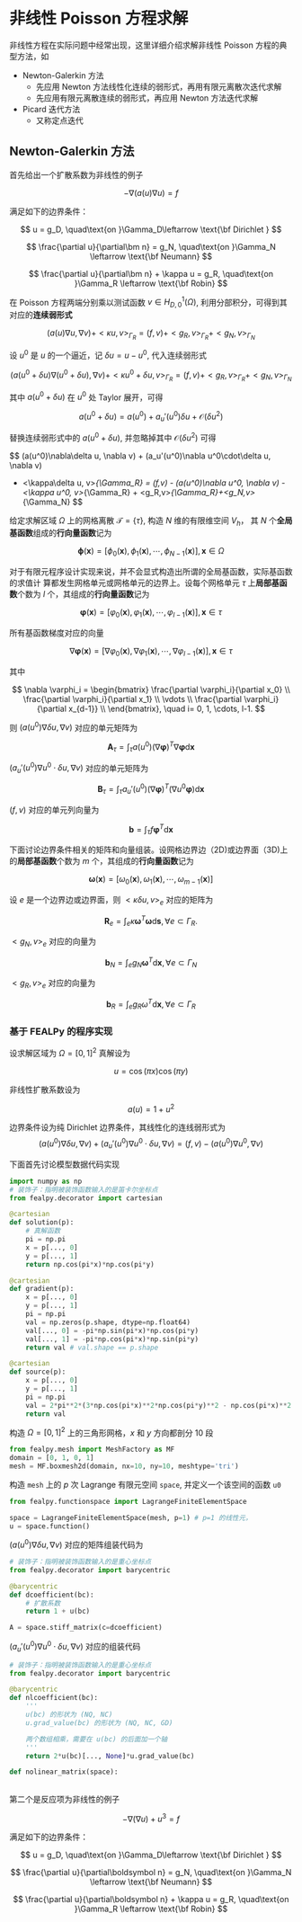 # 非线性 Poisson 方程求解

非线性方程在实际问题中经常出现，这里详细介绍求解非线性 Poisson
方程的典型方法，如

* Newton-Galerkin 方法
    - 先应用 Newton 方法线性化连续的弱形式，再用有限元离散次迭代求解
    - 先应用有限元离散连续的弱形式，再应用 Newton 方法迭代求解
* Picard 迭代方法
    - 又称定点迭代

## Newton-Galerkin 方法

首先给出一个扩散系数为非线性的例子

$$
-\nabla\left(a(u)\nabla u\right) = f
$$

满足如下的边界条件：

$$
u = g_D, \quad\text{on }\Gamma_D\leftarrow \text{\bf Dirichlet } 
$$

$$
\frac{\partial u}{\partial\bm n}  = g_N, \quad\text{on }\Gamma_N \leftarrow \text{\bf Neumann}
$$

$$
\frac{\partial u}{\partial\bm n} + \kappa u = g_R, \quad\text{on }\Gamma_R \leftarrow \text{\bf Robin}
$$

在 Poisson 方程两端分别乘以测试函数 $v \in H_{D,0}^1(\Omega)$, 利用分部积分，可得到其对应的**连续弱形式**

$$
(a(u)\nabla u,\nabla v)+<\kappa u,v>_{\Gamma_R} = (f,v)+<g_R,v>_{\Gamma_R}+<g_N,v>_{\Gamma_N}
$$

设 $u^0$ 是 $u$ 的一个逼近，记 $\delta u = u - u^0$, 代入连续弱形式

$$
(a(u^0+\delta u)\nabla (u^0+\delta u),\nabla v)+<\kappa u^0+\delta u, v>_{\Gamma_R} = (f,v)+<g_R,v>_{\Gamma_R}+<g_N,v>_{\Gamma_N}
$$

其中 $a(u^0+\delta u)$ 在 $u^0$ 处 Taylor 展开，可得

$$
a(u^0 + \delta u) = a(u^0) + a_u'(u^0)\delta u + \mathcal O(\delta u^2)
$$

替换连续弱形式中的 $a(u^0+\delta u)$, 并忽略掉其中 $\mathcal O(\delta u^2)$  可得

$$
(a(u^0)\nabla\delta u, \nabla v) + (a_u'(u^0)\nabla u^0\cdot\delta u, \nabla v) 
+ <\kappa\delta u, v>_{\Gamma_R}
=  (f,v) - (a(u^0)\nabla u^0, \nabla v) - <\kappa u^0, v>_{\Gamma_R} + <g_R,v>_{\Gamma_R}+<g_N,v>_{\Gamma_N}
$$

给定求解区域 $\Omega$ 上的网格离散 $\mathcal T = \{\tau\}$, 构造 $N$ 维的有限维空间 $V_h$，
其 $N$ 个**全局基函数**组成的**行向量函数**记为

$$
\bm\phi(\bm x) = \left[\phi_0(\bm x), \phi_1(\bm x), \cdots, \phi_{N-1}(\bm x)\right], \bm x \in \Omega 
$$

对于有限元程序设计实现来说，并不会显式构造出所谓的全局基函数，实际基函数的求值计
算都发生网格单元或网格单元的边界上。设每个网格单元 $\tau$ 上**局部基函数**个数为 
$l$ 个，其组成的**行向量函数**记为

$$
\bm\varphi(\bm x) = \left[\varphi_0(\bm x), \varphi_1(\bm x), \cdots, \varphi_{l-1}(\bm x)\right], \bm x \in \tau
$$

所有基函数梯度对应的向量

$$
\nabla \bm\varphi(\bm x) = \left[\nabla \varphi_0(\bm x), \nabla \varphi_1(\bm x), \cdots, \nabla \varphi_{l-1}(\bm x)\right], \bm x \in \tau
$$

其中 

$$
\nabla \varphi_i = \begin{bmatrix}
\frac{\partial \varphi_i}{\partial x_0} \\
\frac{\partial \varphi_i}{\partial x_1} \\
\vdots \\
\frac{\partial \varphi_i}{\partial x_{d-1}} \\
\end{bmatrix},
\quad i= 0, 1, \cdots, l-1.
$$


则 $(a(u^0)\nabla\delta u, \nabla v)$ 对应的单元矩阵为 

$$
\bm A_\tau = \int_\tau a(u^0)(\nabla \bm\varphi)^T\nabla\bm\varphi\mathrm d \bm x
$$

$(a_u'(u^0)\nabla u^0\cdot\delta u, \nabla v)$ 对应的单元矩阵为

$$
\bm B_\tau = \int_\tau a_u'(u^0)(\nabla\bm\varphi)^T\left(\nabla u^0\bm\varphi\right)\mathrm d \bm x
$$

$(f, v)$ 对应的单元列向量为

$$
\bm b = \int_\tau f\bm\varphi^T\mathrm d \bm x
$$

下面讨论边界条件相关的矩阵和向量组装。设网格边界边（2D)或边界面（3D)上的**局部基函数**个数为 $m$
个，其组成的**行向量函数**记为

$$
\bm\omega (\bm x) = \left[\omega_0(\bm x), \omega_1(\bm x), \cdots, \omega_{m-1}(\bm x)\right]
$$

设 $e$ 是一个边界边或边界面，则 $<\kappa\delta u, v>_e$ 对应的矩阵为

$$
\bm R_e = \int_e \kappa \bm\omega^T\bm\omega \mathrm d \bm s, \forall
e\subset\Gamma_R.
$$

$<g_N, v>_e$  对应的向量为

$$
\bm b_N = \int_e g_N\bm\omega^T\mathrm d \bm x, \forall e \subset \Gamma_N
$$

$<g_R, v>_e$ 对应的向量为

$$
\bm b_R = \int_e g_R\omega^T\mathrm d \bm x, \forall e \subset \Gamma_R 
$$

### 基于 FEALPy 的程序实现

设求解区域为 $\Omega=[0, 1]^2$ 真解设为

$$
u = \cos(\pi x)\cos(\pi y)
$$

非线性扩散系数设为

$$
a(u) = 1 + u^2
$$

边界条件设为纯 Dirichlet 边界条件，其线性化的连线弱形式为
$$
(a(u^0)\nabla\delta u, \nabla v) + (a_u'(u^0)\nabla u^0\cdot\delta u, \nabla v) 
=  (f,v) - (a(u^0)\nabla u^0, \nabla v)
$$

下面首先讨论模型数据代码实现


```python
import numpy as np
# 装饰子：指明被装饰函数输入的是笛卡尔坐标点
from fealpy.decorator import cartesian

@cartesian
def solution(p):
    # 真解函数
    pi = np.pi
    x = p[..., 0]
    y = p[..., 1]
    return np.cos(pi*x)*np.cos(pi*y)

@cartesian
def gradient(p):
    x = p[..., 0]
    y = p[..., 1]
    pi = np.pi
    val = np.zeros(p.shape, dtype=np.float64)
    val[..., 0] = -pi*np.sin(pi*x)*np.cos(pi*y)
    val[..., 1] = -pi*np.cos(pi*x)*np.sin(pi*y)
    return val # val.shape == p.shape

@cartesian
def source(p):
    x = p[..., 0]
    y = p[..., 1]
    pi = np.pi
    val = 2*pi**2*(3*np.cos(pi*x)**2*np.cos(pi*y)**2 - np.cos(pi*x)**2 - np.cos(pi*y)**2 + 1)*np.cos(pi*x)*cos(pi*y)
    return val
```

构造 $\Omega=[0, 1]^2$ 上的三角形网格，$x$ 和 $y$ 方向都剖分 10 段

```python
from fealpy.mesh import MeshFactory as MF
domain = [0, 1, 0, 1]
mesh = MF.boxmesh2d(domain, nx=10, ny=10, meshtype='tri')
```

构造 `mesh` 上的 $p$ 次 Lagrange 有限元空间 `space`, 并定义一个该空间的函数 `u0`

```python
from fealpy.functionspace import LagrangeFiniteElementSpace

space = LagrangeFiniteElementSpace(mesh, p=1) # p=1 的线性元，
u = space.function()
```

$(a(u^0)\nabla\delta u, \nabla v)$ 对应的矩阵组装代码为 

```python
# 装饰子：指明被装饰函数输入的是重心坐标点
from fealpy.decorator import barycentric 

@barycentric
def dcoefficient(bc):
    # 扩散系数
    return 1 + u(bc)

A = space.stiff_matrix(c=dcoefficient)
```

$(a_u'(u^0)\nabla u^0\cdot\delta u, \nabla v)$ 对应的组装代码

```python
# 装饰子：指明被装饰函数输入的是重心坐标点
from fealpy.decorator import barycentric 

@barycentric
def nlcoefficient(bc):
    '''
    u(bc) 的形状为 (NQ, NC)
    u.grad_value(bc) 的形状为 (NQ, NC, GD)

    两个数组相乘，需要在 u(bc) 的后面加一个轴
    '''
    return 2*u(bc)[..., None]*u.grad_value(bc)

def nolinear_matrix(space):
```











##  

第二个是反应项为非线性的例子

$$
-\nabla\left(\nabla u\right) + u^3=f 
$$


满足如下的边界条件：

$$
u = g_D, \quad\text{on }\Gamma_D\leftarrow \text{\bf Dirichlet } 
$$

$$
\frac{\partial u}{\partial\boldsymbol n}  = g_N, \quad\text{on }\Gamma_N \leftarrow \text{\bf Neumann}
$$

$$
\frac{\partial u}{\partial\boldsymbol n} + \kappa u = g_R, \quad\text{on }\Gamma_R \leftarrow \text{\bf Robin}
$$
